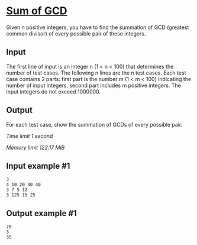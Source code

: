 # [Sum of GCD](https://www.e-olymp.com/en/contests/8903/problems/76960)

Given n positive integers, you have to find the summation of GCD (greatest common divisor) of every possible pair of these integers.

## Input

The first line of input is an integer n (1 < n < 100) that determines the number of test cases. The following n lines are the n test cases. Each test case contains 2 parts: first part is the number m (1 < m < 100) indicating the number of input integers, second part includes m positive integers. The input integers do not exceed 1000000.

## Output

For each test case, show the summation of GCDs of every possible pair.

_Time limit 1 second_

_Memory limit 122.17 MiB_

## Input example #1
```
3
4 10 20 30 40
3 7 5 12
3 125 15 25
```

## Output example #1
```
70
3
35
```